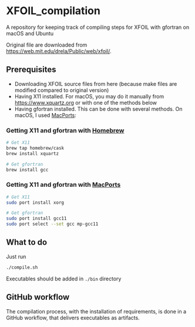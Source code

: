 # XFOIL_compilation
A repository for keeping track of compiling steps for XFOIL with gfortran on macOS and Ubuntu

Original file are downloaded from https://web.mit.edu/drela/Public/web/xfoil/.

## Prerequisites
- Downloading XFOIL source files from here (because make files are modified compared to original version)
- Having X11 installed. For macOS, you may do it manually from https://www.xquartz.org or with one of the methods below
- Having gfortran installed. This can be done with several methods. On macOS, I used [MacPorts](https://www.macports.org):


### Getting X11 and gfortran with [Homebrew](https://brew.sh)
```bash
# Get X11
brew tap homebrew/cask
brew install xquartz

# Get gfortran
brew install gcc
```

### Getting X11 and gfortran with [MacPorts](https://www.macports.org)
```bash
# Get X11
sudo port install xorg

# Get gfortran
sudo port install gcc11
sudo port select --set gcc mp-gcc11
```


## What to do
Just run
```bash
./compile.sh
```

Executables should be added in `./bin` directory

## GitHub workflow
The compilation process, with the installation of requirements, is done in a GitHub workflow, that delivers executables as artifacts. 
